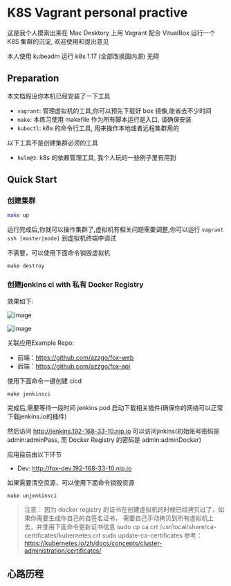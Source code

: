 # K8S Vagrant personal practive

这是我个人摸索出来在 Mac Desktory 上用 Vagrant 配合 VitualBox 运行一个 K8S 集群的沉淀, 欢迎使用和提出意见

本人使用 kubeadm 运行 k8s 1.17 (全部改换国内源) 无碍

## Preparation

本文档假设你本机已经安装了一下工具

- `vagrant`: 管理虚拟机的工具,你可以预先下载好 box 镜像,能省去不少时间
- `make`: 本练习使用 makefile 作为所有脚本运行是入口, 请确保安装
- `kubectl`: k8s 的命令行工具, 用来操作本地或者远程集群用的

以下工具不是创建集群必须的工具
- `helm@3`: k8s 的依赖管理工具, 我个人玩的一些例子里有用到

## Quick Start

### 创建集群

```sh
make up
```

运行完成后,你就可以操作集群了,虚拟机有相关问题需要调整,你可以运行 `vagrant ssh [master|node]` 到虚拟机终端中调试

不需要，可以使用下面命令销毁虚拟机

```
make destroy
```

### 创建jenkins ci with 私有 Docker Registry

效果如下:

![image](https://user-images.githubusercontent.com/5636512/72678878-ee1c2d80-3ae4-11ea-9c05-916d772fec58.png)

![image](https://user-images.githubusercontent.com/5636512/72678872-da70c700-3ae4-11ea-9464-361fa98fee67.png)


关联应用Example Repo: 
- 前端：https://github.com/azzgo/fox-web
- 后端：https://github.com/azzgo/fox-api

使用下面命令一键创建 cicd
```
make jenkinsci
```

完成后,需要等待一段时间 jenkins pod 启动下载相关插件(确保你的网络可以正常下载jenkins.io的插件)

然后访问 <http://jenkins.192-168-33-10.nip.io> 可以访问jinkins(初始账号密码是 admin:adminPass, 而 Docker Registry 的密码是 admin:adminDocker)

应用目前由以下环节
- Dev: <http://fox-dev.192-168-33-10.nip.io>

如果需要清空资源，可以使用下面命令销毁资源

```
make unjenkinsci
```

> 注意：
> 因为 docker registry 的证书在创建虚拟机的时候已经拷贝过了，如果你需要生成你自己的自签名证书，
> 需要自己手动拷贝到所有虚拟机上去，并使用下面命令更新证书信息
> sudo cp ca.crt /usr/local/share/ca-certificates/kubernetes.crt
> sudo update-ca-certificates
> 参考：https://kubernetes.io/zh/docs/concepts/cluster-administration/certificates/


## 心路历程
